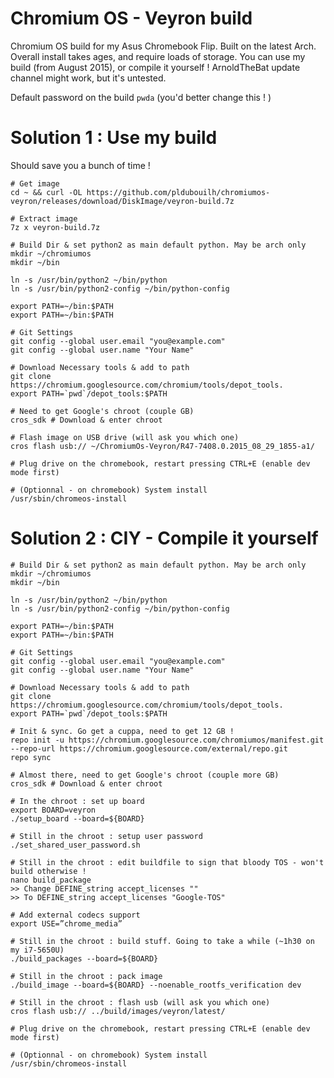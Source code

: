 Chromium OS - Veyron build
=========================

Chromium OS build for my Asus Chromebook Flip. Built on the latest Arch. Overall install takes ages, and require loads of storage. You can use my build (from August 2015), or compile it yourself ! ArnoldTheBat update channel might work, but it's untested.

Default password on the build `pwda` (you'd better change this ! )


# Solution 1 : Use my build

Should save you a bunch of time !
	
	# Get image 
	cd ~ && curl -OL https://github.com/pldubouilh/chromiumos-veyron/releases/download/DiskImage/veyron-build.7z
	
	# Extract image
	7z x veyron-build.7z 
	
	# Build Dir & set python2 as main default python. May be arch only
	mkdir ~/chromiumos
	mkdir ~/bin
	
	ln -s /usr/bin/python2 ~/bin/python  
	ln -s /usr/bin/python2-config ~/bin/python-config
	
	export PATH=~/bin:$PATH     
	export PATH=~/bin:$PATH 
	
	# Git Settings
	git config --global user.email "you@example.com"
	git config --global user.name "Your Name"
	
	# Download Necessary tools & add to path
	git clone https://chromium.googlesource.com/chromium/tools/depot_tools.
	export PATH=`pwd`/depot_tools:$PATH
	
	# Need to get Google's chroot (couple GB)
	cros_sdk # Download & enter chroot
	
	# Flash image on USB drive (will ask you which one)
	cros flash usb:// ~/ChromiumOs-Veyron/R47-7408.0.2015_08_29_1855-a1/
	
	# Plug drive on the chromebook, restart pressing CTRL+E (enable dev mode first)
	
	# (Optionnal - on chromebook) System install
	/usr/sbin/chromeos-install


# Solution 2 : CIY - Compile it yourself
	
	# Build Dir & set python2 as main default python. May be arch only
	mkdir ~/chromiumos
	mkdir ~/bin
	
	ln -s /usr/bin/python2 ~/bin/python  
	ln -s /usr/bin/python2-config ~/bin/python-config
	
	export PATH=~/bin:$PATH     
	export PATH=~/bin:$PATH 
	
	# Git Settings
	git config --global user.email "you@example.com"
	git config --global user.name "Your Name"
	
	# Download Necessary tools & add to path
	git clone https://chromium.googlesource.com/chromium/tools/depot_tools.
	export PATH=`pwd`/depot_tools:$PATH
	
	# Init & sync. Go get a cuppa, need to get 12 GB !
	repo init -u https://chromium.googlesource.com/chromiumos/manifest.git --repo-url https://chromium.googlesource.com/external/repo.git
	repo sync
	
	# Almost there, need to get Google's chroot (couple more GB)
	cros_sdk # Download & enter chroot
	
	# In the chroot : set up board
	export BOARD=veyron
	./setup_board --board=${BOARD}
	
	# Still in the chroot : setup user password
	./set_shared_user_password.sh
	
	# Still in the chroot : edit buildfile to sign that bloody TOS - won't build otherwise !
	nano build_package 
	>> Change DEFINE_string accept_licenses ""
	>> To DEFINE_string accept_licenses "Google-TOS"
	
	# Add external codecs support
	export USE=”chrome_media”
	
	# Still in the chroot : build stuff. Going to take a while (~1h30 on my i7-5650U)
	./build_packages --board=${BOARD}
	
	# Still in the chroot : pack image
	./build_image --board=${BOARD} --noenable_rootfs_verification dev
	
	# Still in the chroot : flash usb (will ask you which one)
	cros flash usb:// ../build/images/veyron/latest/
	
    # Plug drive on the chromebook, restart pressing CTRL+E (enable dev mode first)
	
	# (Optionnal - on chromebook) System install
	/usr/sbin/chromeos-install



